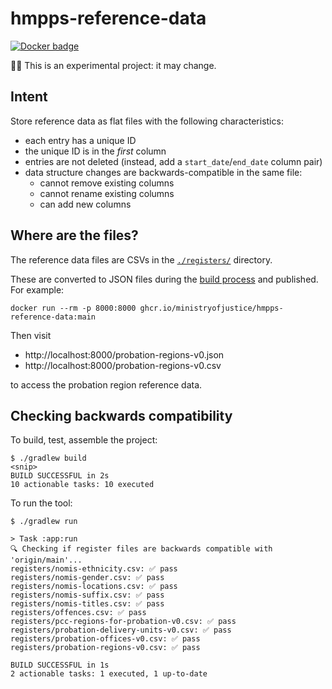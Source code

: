 # hmpps-reference-data

[![Docker badge](https://img.shields.io/badge/docker-image-2496ED?style=flat&logo=docker)](https://github.com/ministryofjustice/hmpps-reference-data/pkgs/container/hmpps-reference-data)

🧑‍🔬 This is an experimental project: it may change.

## Intent

Store reference data as flat files with the following characteristics:

- each entry has a unique ID
- the unique ID is in the _first_ column
- entries are not deleted (instead, add a `start_date`/`end_date` column pair)
- data structure changes are backwards-compatible in the same file:
    - cannot remove existing columns
    - cannot rename existing columns
    - can add new columns

## Where are the files?

The reference data files are CSVs in the [`./registers/`](registers) directory.

These are converted to JSON files during the [build process](.github/workflows/publish.yml) and published. For example:
```
docker run --rm -p 8000:8000 ghcr.io/ministryofjustice/hmpps-reference-data:main
```
Then visit

- http://localhost:8000/probation-regions-v0.json
- http://localhost:8000/probation-regions-v0.csv

to access the probation region reference data.

## Checking backwards compatibility

To build, test, assemble the project:
```
$ ./gradlew build
<snip>
BUILD SUCCESSFUL in 2s
10 actionable tasks: 10 executed
```

To run the tool:
```
$ ./gradlew run

> Task :app:run
🔍 Checking if register files are backwards compatible with 'origin/main'...
registers/nomis-ethnicity.csv: ✅ pass
registers/nomis-gender.csv: ✅ pass
registers/nomis-locations.csv: ✅ pass
registers/nomis-suffix.csv: ✅ pass
registers/nomis-titles.csv: ✅ pass
registers/offences.csv: ✅ pass
registers/pcc-regions-for-probation-v0.csv: ✅ pass
registers/probation-delivery-units-v0.csv: ✅ pass
registers/probation-offices-v0.csv: ✅ pass
registers/probation-regions-v0.csv: ✅ pass

BUILD SUCCESSFUL in 1s
2 actionable tasks: 1 executed, 1 up-to-date
```
